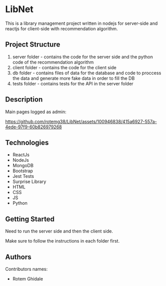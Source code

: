 # LibNet
This is a library management project written in nodejs for server-side and reactjs for client-side with recommendation algorithm.

## Project Structure
1) server folder - contains the code for the server side and the python code of the recommendation algorithm
2) client folder  -  contains the code for the client side
3) db folder - contains files of data for the database and code to proccess the data and generate more fake data in order to fill the DB
4) tests folder - contains tests for the API in the server folder

## Description
Main pages logged as admin:
 

https://github.com/rotemg38/LibNet/assets/100946838/415a6927-557a-4ede-97f9-60b826979268



## Technologies
- ReactJs
- NodeJs
- MongoDB
- Bootstrap
- Jest Tests
- Surprise Library
- HTML
- CSS
- JS
- Python


## Getting Started

Need to run the server side and then the client side.

Make sure to follow the instructions in each folder first.



## Authors

Contributors names:

- Rotem Ghidale

